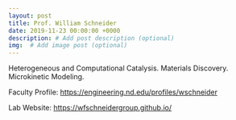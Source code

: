 ```yaml
---
layout: post
title: Prof. William Schneider
date: 2019-11-23 00:00:00 +0000
description: # Add post description (optional)
img:  # Add image post (optional)
---
```

Heterogeneous and Computational Catalysis. Materials Discovery. Microkinetic Modeling.

Faculty Profile: https://engineering.nd.edu/profiles/wschneider

Lab Website: https://wfschneidergroup.github.io/